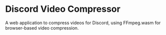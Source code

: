 # Discord Video Compressor

A web application to compress videos for Discord, using FFmpeg.wasm for browser-based video compression.


